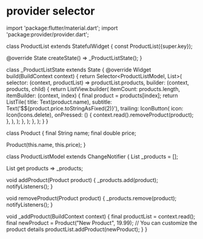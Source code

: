 # provider selector

import 'package:flutter/material.dart';
import 'package:provider/provider.dart';

class ProductList extends StatefulWidget {
  const ProductList({super.key});

  @override
  State<ProductList> createState() => _ProductListState();
}

class _ProductListState extends State<ProductList> {
  @override
  Widget build(BuildContext context) {
    return Selector<ProductListModel, List<Product>>(
      selector: (context, productList) => productList.products,
      builder: (context, products, child) {
        return ListView.builder(
          itemCount: products.length,
          itemBuilder: (context, index) {
            final product = products[index];
            return ListTile(
              title: Text(product.name),
              subtitle: Text('\$${product.price.toStringAsFixed(2)}'),
              trailing: IconButton(
                icon: Icon(Icons.delete),
                onPressed: () {
                  context.read<ProductListModel>().removeProduct(product);
                },
              ),
            );
          },
        );
      },
    );
  }
}

class Product {
  final String name;
  final double price;

  Product(this.name, this.price);
}

class ProductListModel extends ChangeNotifier {
  List<Product> _products = [];

  List<Product> get products => _products;

  void addProduct(Product product) {
    _products.add(product);
    notifyListeners();
  }

  void removeProduct(Product product) {
    _products.remove(product);
    notifyListeners();
  }

  void _addProduct(BuildContext context) {
    final productList = context.read<ProductListModel>();
    final newProduct =
        Product("New Product", 19.99); // You can customize the product details
    productList.addProduct(newProduct);
  }
}
